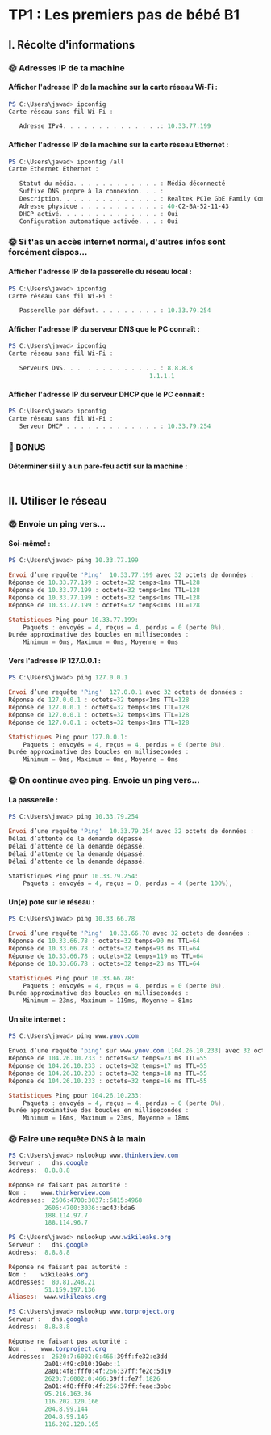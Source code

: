 # TP1 : Les premiers pas de bébé B1

## I. Récolte d'informations

### 🌞 Adresses IP de ta machine

#### Afficher l'adresse IP de la machine sur la carte réseau Wi-Fi :

```powershell
PS C:\Users\jawad> ipconfig
Carte réseau sans fil Wi-Fi :

   Adresse IPv4. . . . . . . . . . . . . .: 10.33.77.199
```

#### Afficher l'adresse IP de la machine sur la carte réseau Ethernet :

```powershell
PS C:\Users\jawad> ipconfig /all
Carte Ethernet Ethernet :

   Statut du média. . . . . . . . . . . . : Média déconnecté
   Suffixe DNS propre à la connexion. . . :
   Description. . . . . . . . . . . . . . : Realtek PCIe GbE Family Controller
   Adresse physique . . . . . . . . . . . : 40-C2-BA-52-11-43
   DHCP activé. . . . . . . . . . . . . . : Oui
   Configuration automatique activée. . . : Oui
```

### 🌞 Si t'as un accès internet normal, d'autres infos sont forcément dispos...

#### Afficher l'adresse IP de la passerelle du réseau local :

```powershell
PS C:\Users\jawad> ipconfig
Carte réseau sans fil Wi-Fi :

   Passerelle par défaut. . . . . . . . . : 10.33.79.254
```

#### Afficher l'adresse IP du serveur DNS que le PC connaît :

```powershell
PS C:\Users\jawad> ipconfig
Carte réseau sans fil Wi-Fi :

   Serveurs DNS. . .  . . . . . . . . . . : 8.8.8.8
                                       1.1.1.1
```

#### Afficher l'adresse IP du serveur DHCP que le PC connait :

```powershell
PS C:\Users\jawad> ipconfig
Carte réseau sans fil Wi-Fi :
   Serveur DHCP . . . . . . . . . . . . . : 10.33.79.254
```

### 🌟 BONUS

#### Déterminer si il y a un pare-feu actif sur la machine :

```powershell

```

## II. Utiliser le réseau

### 🌞 Envoie un ping vers...

#### Soi-même! :

```powershell
PS C:\Users\jawad> ping 10.33.77.199

Envoi d’une requête 'Ping'  10.33.77.199 avec 32 octets de données :
Réponse de 10.33.77.199 : octets=32 temps<1ms TTL=128
Réponse de 10.33.77.199 : octets=32 temps<1ms TTL=128
Réponse de 10.33.77.199 : octets=32 temps<1ms TTL=128
Réponse de 10.33.77.199 : octets=32 temps<1ms TTL=128

Statistiques Ping pour 10.33.77.199:
    Paquets : envoyés = 4, reçus = 4, perdus = 0 (perte 0%),
Durée approximative des boucles en millisecondes :
    Minimum = 0ms, Maximum = 0ms, Moyenne = 0ms
```

#### Vers l'adresse IP 127.0.0.1 :

```powershell
PS C:\Users\jawad> ping 127.0.0.1

Envoi d’une requête 'Ping'  127.0.0.1 avec 32 octets de données :
Réponse de 127.0.0.1 : octets=32 temps<1ms TTL=128
Réponse de 127.0.0.1 : octets=32 temps<1ms TTL=128
Réponse de 127.0.0.1 : octets=32 temps<1ms TTL=128
Réponse de 127.0.0.1 : octets=32 temps<1ms TTL=128

Statistiques Ping pour 127.0.0.1:
    Paquets : envoyés = 4, reçus = 4, perdus = 0 (perte 0%),
Durée approximative des boucles en millisecondes :
    Minimum = 0ms, Maximum = 0ms, Moyenne = 0ms
```

### 🌞 On continue avec ping. Envoie un ping vers...

#### La passerelle :

```powershell
PS C:\Users\jawad> ping 10.33.79.254

Envoi d’une requête 'Ping'  10.33.79.254 avec 32 octets de données :
Délai d’attente de la demande dépassé.
Délai d’attente de la demande dépassé.
Délai d’attente de la demande dépassé.
Délai d’attente de la demande dépassé.

Statistiques Ping pour 10.33.79.254:
    Paquets : envoyés = 4, reçus = 0, perdus = 4 (perte 100%),
```

#### Un(e) pote sur le réseau :

```powershell
PS C:\Users\jawad> ping 10.33.66.78

Envoi d’une requête 'Ping'  10.33.66.78 avec 32 octets de données :
Réponse de 10.33.66.78 : octets=32 temps=90 ms TTL=64
Réponse de 10.33.66.78 : octets=32 temps=93 ms TTL=64
Réponse de 10.33.66.78 : octets=32 temps=119 ms TTL=64
Réponse de 10.33.66.78 : octets=32 temps=23 ms TTL=64

Statistiques Ping pour 10.33.66.78:
    Paquets : envoyés = 4, reçus = 4, perdus = 0 (perte 0%),
Durée approximative des boucles en millisecondes :
    Minimum = 23ms, Maximum = 119ms, Moyenne = 81ms
```

#### Un site internet :

```powershell
PS C:\Users\jawad> ping www.ynov.com

Envoi d’une requête 'ping' sur www.ynov.com [104.26.10.233] avec 32 octets de données :
Réponse de 104.26.10.233 : octets=32 temps=23 ms TTL=55
Réponse de 104.26.10.233 : octets=32 temps=17 ms TTL=55
Réponse de 104.26.10.233 : octets=32 temps=18 ms TTL=55
Réponse de 104.26.10.233 : octets=32 temps=16 ms TTL=55

Statistiques Ping pour 104.26.10.233:
    Paquets : envoyés = 4, reçus = 4, perdus = 0 (perte 0%),
Durée approximative des boucles en millisecondes :
    Minimum = 16ms, Maximum = 23ms, Moyenne = 18ms
```
### 🌞 Faire une requête DNS à la main

```powershell
PS C:\Users\jawad> nslookup www.thinkerview.com
Serveur :   dns.google
Address:  8.8.8.8

Réponse ne faisant pas autorité :
Nom :    www.thinkerview.com
Addresses:  2606:4700:3037::6815:4968
          2606:4700:3036::ac43:bda6
          188.114.97.7
          188.114.96.7
```

```powershell
PS C:\Users\jawad> nslookup www.wikileaks.org
Serveur :   dns.google
Address:  8.8.8.8

Réponse ne faisant pas autorité :
Nom :    wikileaks.org
Addresses:  80.81.248.21
          51.159.197.136
Aliases:  www.wikileaks.org
```

```powershell
PS C:\Users\jawad> nslookup www.torproject.org
Serveur :   dns.google
Address:  8.8.8.8

Réponse ne faisant pas autorité :
Nom :    www.torproject.org
Addresses:  2620:7:6002:0:466:39ff:fe32:e3dd
          2a01:4f9:c010:19eb::1
          2a01:4f8:fff0:4f:266:37ff:fe2c:5d19
          2620:7:6002:0:466:39ff:fe7f:1826
          2a01:4f8:fff0:4f:266:37ff:feae:3bbc
          95.216.163.36
          116.202.120.166
          204.8.99.144
          204.8.99.146
          116.202.120.165
```
